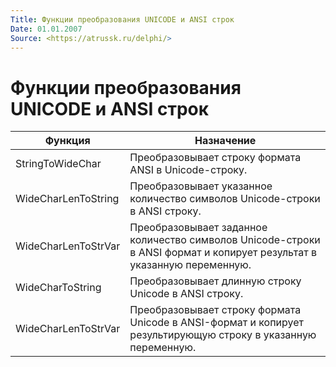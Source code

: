 ```yaml
---
Title: Функции преобразования UNICODE и ANSI строк
Date: 01.01.2007
Source: <https://atrussk.ru/delphi/>
---
```



Функции преобразования UNICODE и ANSI строк
===========================================

Функция             |Назначение
--------------------|-------------------
StringToWideChar    |Преобразовывает строку формата ANSI в Unicode-строку.
WideCharLenToString |Преобразовывает указанное количество символов Unicode-строки в ANSI строку.
WideCharLenToStrVar |Преобразовывает заданное количество символов Unicode-строки в ANSI формат и копирует результат в указанную переменную.
WideCharToString    |Преобразовывает длинную строку Unicode в ANSI строку.
WideCharLenToStrVar |Преобразовывает строку формата Unicode в ANSI-формат и копирует результирующую строку в указанную переменную.


